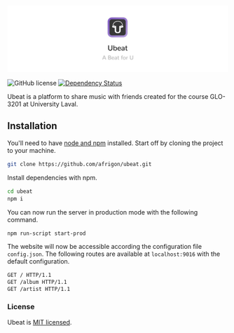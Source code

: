 ![](https://raw.githubusercontent.com/afrigon/ubeat/master/static/img/banner.jpg)

![GitHub license](https://img.shields.io/badge/license-MIT-blue.svg)
[![Dependency Status](https://david-dm.org/afrigon/ubeat/status.svg)](https://david-dm.org/afrigon/ubeat)

Ubeat is a platform to share music with friends created for the course GLO-3201 at University Laval.

## Installation

You'll need to have [node and npm](https://nodejs.org/en/download/) installed. Start off by cloning the project to your machine.

```sh
git clone https://github.com/afrigon/ubeat.git
```

Install dependencies with npm.

```sh
cd ubeat
npm i
```

You can now run the server in production mode with the following command.

```sh
npm run-script start-prod
```

The website will now be accessible according the configuration file ```config.json```. The following routes are available at ```localhost:9016``` with the default configuration.

```
GET / HTTP/1.1
GET /album HTTP/1.1
GET /artist HTTP/1.1
```

### License

Ubeat is [MIT licensed](./LICENSE).
